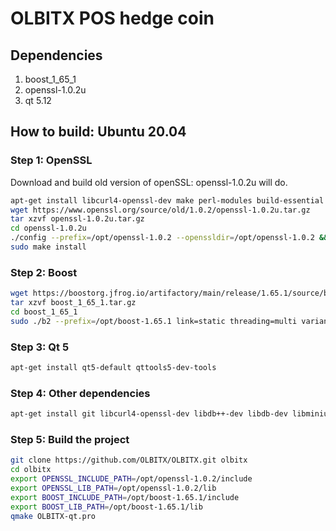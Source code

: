 # OLBITX POS hedge coin

## Dependencies

1. boost_1_65_1
2. openssl-1.0.2u
3. qt 5.12

## How to build: Ubuntu 20.04
### Step 1: OpenSSL
Download and build old version of openSSL: openssl-1.0.2u will do.
```bash
apt-get install libcurl4-openssl-dev make perl-modules build-essential
wget https://www.openssl.org/source/old/1.0.2/openssl-1.0.2u.tar.gz
tar xzvf openssl-1.0.2u.tar.gz 
cd openssl-1.0.2u
./config --prefix=/opt/openssl-1.0.2 --openssldir=/opt/openssl-1.0.2 && make && make test 
sudo make install 
```
### Step 2: Boost
``` bash
wget https://boostorg.jfrog.io/artifactory/main/release/1.65.1/source/boost_1_65_1.tar.gz
tar xzvf boost_1_65_1.tar.gz 
cd boost_1_65_1
sudo ./b2 --prefix=/opt/boost-1.65.1 link=static threading=multi variant=release install
```
### Step 3: Qt 5
```bash
apt-get install qt5-default qttools5-dev-tools
```
### Step 4: Other dependencies
```bash
apt-get install git libcurl4-openssl-dev libdb++-dev libdb-dev libminiupnpc-dev libnss-myhostname libqrencode-dev libupnp-dev pax-utils
```
### Step 5: Build the project
```bash
git clone https://github.com/OLBITX/OLBITX.git olbitx
cd olbitx
export OPENSSL_INCLUDE_PATH=/opt/openssl-1.0.2/include
export OPENSSL_LIB_PATH=/opt/openssl-1.0.2/lib
export BOOST_INCLUDE_PATH=/opt/boost-1.65.1/include
export BOOST_LIB_PATH=/opt/boost-1.65.1/lib
qmake OLBITX-qt.pro 
```









